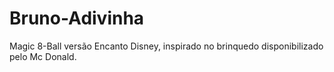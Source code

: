 # Bruno-Adivinha
Magic 8-Ball versão Encanto Disney, inspirado no brinquedo disponibilizado pelo Mc Donald.
